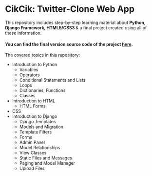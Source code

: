 # CikCik: Twitter-Clone Web App
This repository includes step-by-step learning material about <b> Python, Django Framework, HTML5/CSS3 </b> & a final project created using all of these information.

#### You can find the final version source code of the project [here](https://github.com/serrabozkurt/CikCik---Twitter-Clone-Web-App/tree/main/Step%2024%20-%20Project%20v4%20and%20final%20-%20CikCik).

The covered topics in this repository:

- Introduction to Python
  - Variables
  - Operators
  - Conditional Statements and Lists
  - Loops
  - Dictionaries, Functions
  - Classes
- Introduction to HTML
  - HTML Forms
- CSS
- Introduction to Django
  - Django Templates
  - Models and Migration
  - Template Filters
  - Forms
  - Admin Panel
  - Model Relationships
  - View Classes
  - Static Files and Messages
  - Paging and Model Manager
  - Upload Files
